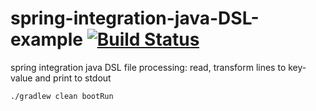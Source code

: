 spring-integration-java-DSL-example [![Build Status](https://travis-ci.org/daggerok/spring-integration-java-DSL-example.svg?branch=master)](https://travis-ci.org/daggerok/spring-integration-java-DSL-example)
===================================

spring integration java DSL file processing: read, transform lines to key-value and print to stdout

```bash
./gradlew clean bootRun
```
